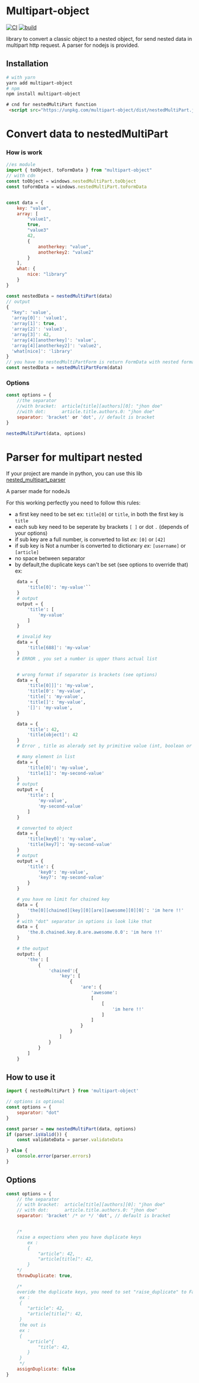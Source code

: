# Multipart-object
[![CI](https://github.com/remigermain/multipart-object/actions/workflows/node.js.yml/badge.svg)](https://github.com/remigermain/multipart-object/actions/workflows/node.js.yml)
[![build](https://img.shields.io/npm/v/multipart-object)](https://www.npmjs.com/package/multipart-object)

library to convert a classic object to a nested object, for send nested data in multipart http request.
A parser for nodejs is provided.

## Installation

```bash
# with yarn
yarn add multipart-object
# npm
npm install multipart-object
```
```html
# cnd for nestedMultiPart function
 <script src="https://unpkg.com/multipart-object/dist/nestedMultiPart.js" defer></script>
```



# Convert data to nestedMultiPart

### How is work
```js
//es module
import { toObject, toFormData } from "multipart-object"
// with cdn
const toObject = windows.nestedMultiPart.toObject
const toFormData = windows.nestedMultiPart.toFormData


const data = {
    key: "value",
    array: [
        "value1",
        true,
        "value3"
        42,
        {
            anotherkey: "value",
            anotherkey2: "value2"
        }
    ],
    what: {
        nice: "library"
    }
}

const nestedData = nestedMultiPart(data)
// output
{
  "key": 'value',
  'array[0]': 'value1',
  'array[1]': true,
  'array[2]': 'value3',
  'array[3]': 42,
  'array[4][anotherkey]': 'value',
  'array[4][anotherkey2]': 'value2',
  'what[nice]': 'library'
}
// you have to nestedMultiPartForm is return FormData with nested formated
const nestedData = nestedMultiPartForm(data)

```

### Options
```js
const options = {
	//the separator
	//with bracket:  article[title][authors][0]: "jhon doe"
	//with dot:      article.title.authors.0: "jhon doe"
	separator: 'bracket' or 'dot', // default is bracket
}

nestedMultiPart(data, options)
```

# Parser for multipart nested
If your project are mande in python, you can use this lib
[nested_multipart_parser](https://github.com/remigermain/nested-multipart-parser)

A parser made for nodeJs

For this working perfectly you need to follow this rules:

- a first key need to be set ex: `title[0]` or `title`, in both the first key is `title`
- each sub key need to be seperate by brackets `[ ]` or dot `.` (depends of your options)
- if sub key are a full number, is converted to list *ex:* `[0]` or `[42]`
- if sub key is Not a number is converted to dictionary *ex:* `[username]` or `[article]`
- no space between separator
- by default,the duplicate keys can't be set (see options to override that)
  ex:

```python
	data = {
		'title[0]': 'my-value'``
	}
	# output
	output = {
		'title': [
			'my-value'
		]
	}

	# invalid key
	data = {
		'title[688]': 'my-value'
	}
	# ERROR , you set a number is upper thans actual list


	# wrong format if separator is brackets (see options)
	data = {
		'title[0]]]': 'my-value',
		'title[0': 'my-value',
		'title[': 'my-value',
		'title[]': 'my-value',
		'[]': 'my-value',
	}

	data = {
		'title': 42,
		'title[object]': 42
	}
	# Error , title as alerady set by primitive value (int, boolean or string)

	# many element in list
	data = {
		'title[0]': 'my-value',
		'title[1]': 'my-second-value'
	}
	# output
	output = {
		'title': [
			'my-value',
			'my-second-value'
		]
	}

	# converted to object
	data = {
		'title[key0]': 'my-value',
		'title[key7]': 'my-second-value'
	}
	# output
	output = {
		'title': {
			'key0': 'my-value',
			'key7': 'my-second-value'
		}
	}

	# you have no limit for chained key
	data = {
		'the[0][chained][key][0][are][awesome][0][0]': 'im here !!'
	}
	# with "dot" separator in options is look like that
	data = {
		'the.0.chained.key.0.are.awesome.0.0': 'im here !!'
	}

	# the output
	output: {
		'the': [
			{
				'chained':{
					'key': [
						{
							'are': {
								'awesome':
								[
									[
										'im here !!'
									]
								]
							}
						}
					]
				}
			}
		]
	}
```

## How to use it
```js
import { nestedMultiPart } from 'multipart-object'

// options is optional
const options = {
    separator: "dot"
}

const parser = new nestedMultiPart(data, options)
if (parser.isValid()) {
    const validateData = parser.validateData

} else {
    console.error(parser.errors)
}
```

## Options

```js
const options = {
	// the separator
	// with bracket:  article[title][authors][0]: "jhon doe"
	// with dot:      article.title.authors.0: "jhon doe"
	separator: 'bracket' /* or */ 'dot', // default is bracket


    /*
    raise a expections when you have duplicate keys
	    ex :
	    {
		    "article": 42,
	    	"article[title]": 42,
	    } 
    */
	throwDuplicate: true,

	/*
    overide the duplicate keys, you need to set "raise_duplicate" to False
	 ex :
	 {
		"article": 42,
		"article[title]": 42,
	 }
	 the out is
	 ex :
	 {
		"article"{
	 		"title": 42,
		}
	 }
     */
	assignDuplicate: false
}
```
